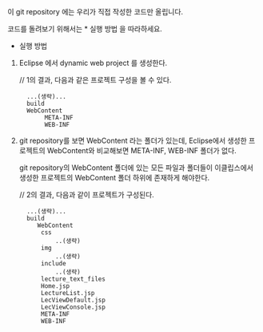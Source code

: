이 git repository 에는
우리가 직접 작성한 코드만 올립니다.

코드를 돌려보기 위해서는 * 실행 방법 을 따라하세요.


* 실행 방법

1. Eclipse 에서 dynamic web project 를 생성한다.

   // 1의 결과, 다음과 같은 프로젝트 구성을 볼 수 있다.

         ...(생략)...
         build
         WebContent
              META-INF
              WEB-INF

2. git repository를 보면 WebContent 라는 폴더가 있는데,
   Eclipse에서 생성한 프로젝트의 WebContent와 비교해보면
   META-INF, WEB-INF 폴더가 없다.

   git repository의 WebContent 폴더에 있는 모든 파일과 폴더들이
   이클립스에서 생성한 프로젝트의 WebContent 폴더 하위에 존재하게 해야한다.

   // 2의 결과, 다음과 같이 프로젝트가 구성된다.
   
         ...(생략)...
         build
            WebContent
	         css
		         ..(생략)
	         img
		         ..(생략)
	         include
		         ..(생략)
	         lecture_text_files
	         Home.jsp
	         LectureList.jsp
	         LecViewDefault.jsp
	         LecViewConsole.jsp
	         META-INF
	         WEB-INF
